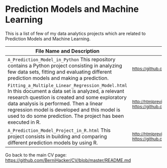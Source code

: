 # Prediction Models and Machine Learning

This is a list of few of my data analytics projects which are related to Prediction Models and Machine Learning.

File Name and Description                                             | File Link   
--------------------------------------------------------------------- | ----------
<code>A_Prediction_Model_in_Python</code> This repository contains a Python project consisting in analyzing few data sets, fitting and evaluating different prediction models and making a prediction. | <sub>https://github.com/BerniHacker/A_Prediction_Model_in_Python</sub>
<code>Fitting_a_Multiple_Linear_Regression_Model.html</code> In this document a data set is analyzed, a relevant research question is created and some exploratory data analysis is performed. Then a linear regression model is developed and this model is used to do some prediction. The project has been executed in R. | <sub>http://htmlpreview.github.io/?https://github.com/BerniHacker/R/blob/master/Fitting_a_Multiple_Linear_Regression_Model.html</sub>
<code>A_Prediction_Model_Project_in_R.html</code> This project consists in building and comparing different prediction models by using R. | <sub>http://htmlpreview.github.io/?https://github.com/BerniHacker/R/blob/master/A_Prediction_Model_Project_in_R.html</sub>

Go back to the main CV page: https://github.com/BerniHacker/CV/blob/master/README.md
